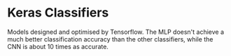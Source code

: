 # Keras Classifiers
Models designed and optimised by Tensorflow. The MLP doesn't achieve a much better classification accuracy than the other classifiers, while the CNN is about 10 times as accurate.